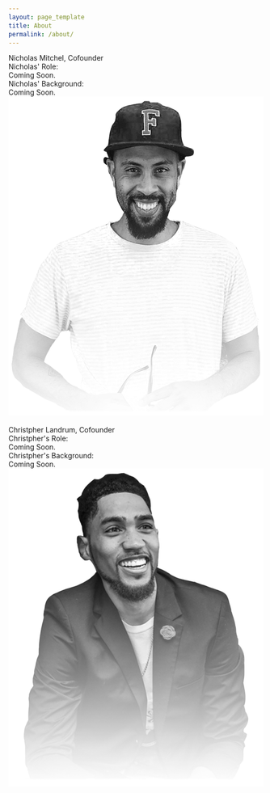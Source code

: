 ```yaml
---
layout: page_template
title: About
permalink: /about/
---
```




<div class="noisy_wrapper_member clearfix">
<div class="default_text_med half_float_left">
	<div class="wrapper_30 default_text_lg">Nicholas Mitchel, Cofounder</div><!-- removed .member_bio_title -->
	<div class="default_text_lg">Nicholas' Role:</div>
	<div class="wrapper_30">Coming Soon.</div>
	<div class="default_text_lg">Nicholas' Background:</div>
	<div class="wrapper_30">Coming Soon.</div>
</div>
<div class="member_bio_img">
	<img src="/img/nick.png" />
</div>
</div>
<div class="member_spacer">&nbsp;</div>
<div class="noisy_wrapper_member clearfix">
<div class="default_text_med half_float_left">
	<div class="wrapper_30 default_text_lg">Christpher Landrum, Cofounder</div>
	<div class="default_text_lg">Christpher's Role:</div>
	<div class="wrapper_30">Coming Soon.</div>
	<div class="default_text_lg">Christpher's Background:</div>
	<div class="wrapper_30">Coming Soon.</div>
</div>
<div class="member_bio_img">
	<img src="/img/chris.png" />
</div>
